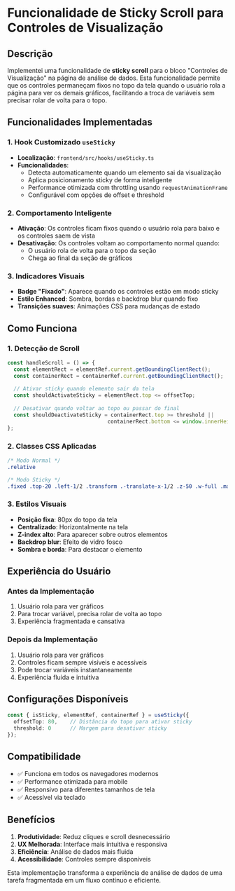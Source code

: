 # Funcionalidade de Sticky Scroll para Controles de Visualização

## Descrição

Implementei uma funcionalidade de **sticky scroll** para o bloco "Controles de Visualização" na página de análise de dados. Esta funcionalidade permite que os controles permaneçam fixos no topo da tela quando o usuário rola a página para ver os demais gráficos, facilitando a troca de variáveis sem precisar rolar de volta para o topo.

## Funcionalidades Implementadas

### 1. Hook Customizado `useSticky`
- **Localização**: `frontend/src/hooks/useSticky.ts`
- **Funcionalidades**:
  - Detecta automaticamente quando um elemento sai da visualização
  - Aplica posicionamento sticky de forma inteligente
  - Performance otimizada com throttling usando `requestAnimationFrame`
  - Configurável com opções de offset e threshold

### 2. Comportamento Inteligente
- **Ativação**: Os controles ficam fixos quando o usuário rola para baixo e os controles saem de vista
- **Desativação**: Os controles voltam ao comportamento normal quando:
  - O usuário rola de volta para o topo da seção
  - Chega ao final da seção de gráficos

### 3. Indicadores Visuais
- **Badge "Fixado"**: Aparece quando os controles estão em modo sticky
- **Estilo Enhanced**: Sombra, bordas e backdrop blur quando fixo
- **Transições suaves**: Animações CSS para mudanças de estado

## Como Funciona

### 1. Detecção de Scroll
```typescript
const handleScroll = () => {
  const elementRect = elementRef.current.getBoundingClientRect();
  const containerRect = containerRef.current.getBoundingClientRect();
  
  // Ativar sticky quando elemento sair da tela
  const shouldActivateSticky = elementRect.top <= offsetTop;
  
  // Desativar quando voltar ao topo ou passar do final
  const shouldDeactivateSticky = containerRect.top >= threshold || 
                                containerRect.bottom <= window.innerHeight;
};
```

### 2. Classes CSS Aplicadas
```css
/* Modo Normal */
.relative

/* Modo Sticky */
.fixed .top-20 .left-1/2 .transform .-translate-x-1/2 .z-50 .w-full .max-w-4xl .px-4
```

### 3. Estilos Visuais
- **Posição fixa**: 80px do topo da tela
- **Centralizado**: Horizontalmente na tela
- **Z-index alto**: Para aparecer sobre outros elementos
- **Backdrop blur**: Efeito de vidro fosco
- **Sombra e borda**: Para destacar o elemento

## Experiência do Usuário

### Antes da Implementação
1. Usuário rola para ver gráficos
2. Para trocar variável, precisa rolar de volta ao topo
3. Experiência fragmentada e cansativa

### Depois da Implementação
1. Usuário rola para ver gráficos
2. Controles ficam sempre visíveis e acessíveis
3. Pode trocar variáveis instantaneamente
4. Experiência fluida e intuitiva

## Configurações Disponíveis

```typescript
const { isSticky, elementRef, containerRef } = useSticky({
  offsetTop: 80,    // Distância do topo para ativar sticky
  threshold: 0      // Margem para desativar sticky
});
```

## Compatibilidade

- ✅ Funciona em todos os navegadores modernos
- ✅ Performance otimizada para mobile
- ✅ Responsivo para diferentes tamanhos de tela
- ✅ Acessível via teclado

## Benefícios

1. **Produtividade**: Reduz cliques e scroll desnecessário
2. **UX Melhorada**: Interface mais intuitiva e responsiva
3. **Eficiência**: Análise de dados mais fluida
4. **Acessibilidade**: Controles sempre disponíveis

Esta implementação transforma a experiência de análise de dados de uma tarefa fragmentada em um fluxo contínuo e eficiente. 